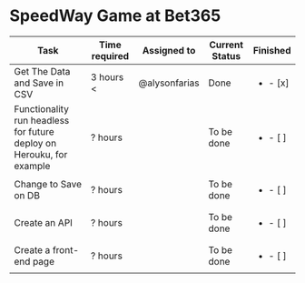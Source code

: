 
# SpeedWay Game at Bet365



| Task           | Time required | Assigned to   | Current Status | Finished | 
|----------------|---------------|---------------|----------------|-----------|
| Get The Data and Save in CSV | 3 hours < | @alysonfarias | Done |  <ul><li>- [x] </li>
| Functionality run headless for future deploy on Herouku, for example   |  ? hours  |  | To be done| <ul><li>- [ ] </li>
| Change to Save on DB   |  ? hours  |  | To be done| <ul><li>- [ ] </li>
| Create an API   |  ? hours  |  | To be done | <ul><li>- [ ] </li>
| Create a front-end page   |  ? hours  |  | To be done |<ul><li>- [ ] </li>

